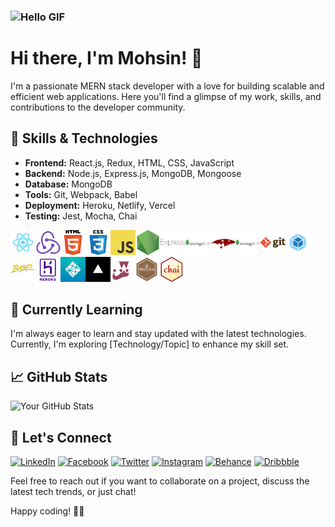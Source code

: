 ### ![Hello GIF](https://user-images.githubusercontent.com/67560900/107698101-10797e00-6cda-11eb-8357-b7808d66151a.gif)

<!--
**Mohsin0582/Mohsin0582** is a ✨ _special_ ✨ repository because its `README.md` (this file) appears on your GitHub profile.

Here are some ideas to get you started:

- 🔭 I’m currently working on ...
- 🌱 I’m currently learning ...
- 👯 I’m looking to collaborate on ...
- 🤔 I’m looking for help with ...
- 💬 Ask me about ...
- 📫 How to reach me: ...
- 😄 Pronouns: ...
- ⚡ Fun fact: ...
-->

# Hi there, I'm Mohsin! 👋

I'm a passionate MERN stack developer with a love for building scalable and efficient web applications. Here you'll find a glimpse of my work, skills, and contributions to the developer community.

## 🔧 Skills & Technologies


- **Frontend:** React.js, Redux, HTML, CSS, JavaScript
- **Backend:** Node.js, Express.js, MongoDB, Mongoose
- **Database:** MongoDB
- **Tools:** Git, Webpack, Babel
- **Deployment:** Heroku, Netlify, Vercel
- **Testing:** Jest, Mocha, Chai


<img src="https://github.com/github/explore/raw/main/topics/react/react.png" width="" height="40" /><img src="https://github.com/github/explore/raw/main/topics/redux/redux.png" width="" height="40" /><img src="https://github.com/github/explore/raw/main/topics/html/html.png" width="" height="40" /><img src="https://github.com/github/explore/raw/main/topics/css/css.png" width="" height="40" /><img src="https://github.com/github/explore/raw/main/topics/javascript/javascript.png" width="" height="40" /><img src="https://github.com/github/explore/raw/main/topics/nodejs/nodejs.png" width="" height="40" /><img src="https://github.com/github/explore/raw/main/topics/express/express.png" width="" height="40" /><img src="https://github.com/github/explore/raw/main/topics/mongodb/mongodb.png" width="" height="40" /><img src="https://github.com/github/explore/raw/main/topics/mongoose/mongoose.png" width="" height="40" /><img src="https://github.com/github/explore/raw/main/topics/mongodb/mongodb.png" width="" height="40" /><img src="https://github.com/github/explore/raw/main/topics/git/git.png" width="" height="40" /><img src="https://github.com/github/explore/raw/main/topics/webpack/webpack.png" width="" height="40" /><img src="https://github.com/github/explore/raw/main/topics/babel/babel.png" width="" height="40" /><img src="https://github.com/github/explore/raw/main/topics/heroku/heroku.png" width="" height="40" /><img src="https://github.com/github/explore/raw/main/topics/netlify/netlify.png" width="" height="40" /><img src="https://github.com/github/explore/raw/main/topics/vercel/vercel.png" width="" height="40" /><img src="https://github.com/github/explore/raw/main/topics/jest/jest.png" width="" height="40" /><img src="https://github.com/github/explore/raw/main/topics/mocha/mocha.png" width="" height="40" /><img src="https://github.com/github/explore/raw/main/topics/chai/chai.png" width="" height="40" />

<!--
## 🚀 Projects

### Project 1: [Project Name](Link to Repository)
- Brief description of the project.
- Technologies used.
- Any notable achievements or challenges.

### Project 2: [Project Name](Link to Repository)
- Brief description of the project.
- Technologies used.
- Any notable achievements or challenges.
-->
## 🌱 Currently Learning

I'm always eager to learn and stay updated with the latest technologies. Currently, I'm exploring [Technology/Topic] to enhance my skill set.

## 📈 GitHub Stats

![Your GitHub Stats](https://github-readme-stats.vercel.app/api?username=YourGitHubUsername&show_icons=true&count_private=true&hide=contribs,issues&theme=radical)

## 🤝 Let's Connect

[![LinkedIn](https://img.shields.io/badge/-LinkedIn-blue?style=flat-square&logo=Linkedin&logoColor=white&style=round&logoHeight=40)](https://www.linkedin.com/in/m-mohsin-shahzad-aa874912a/) [![Facebook](https://img.shields.io/badge/-Facebook-royalblue?style=flat-square&logo=Facebook&logoColor=white&style=round&logoHeight=40)](https://www.facebook.com/muhammadmohsin.shahzad.3) [![Twitter](https://img.shields.io/badge/-Twitter-black?style=flat-square&logo=Twitter&logoColor=white&style=round&logoHeight=40)](https://www.twitter.com/MMohsin88) [![Instagram](https://img.shields.io/badge/-Instagram-orangered?style=flat-square&logo=Instagram&logoColor=white&style=round&logoHeight=40)](https://www.instagram.com/mohsin0582) [![Behance](https://img.shields.io/badge/-Behance-darkblue?style=flat-square&logo=Behance&logoColor=white&style=round&logoHeight=40)](https://www.behance.net/mmohsinshahzad) [![Dribbble](https://img.shields.io/badge/-Dribbble-%23ea4c89?style=flat-square&logo=Dribbble&logoColor=white&style=round&logoHeight=40)](https://www.dribbble.com/Mohsin0582)


Feel free to reach out if you want to collaborate on a project, discuss the latest tech trends, or just chat!

Happy coding! 👨‍💻
